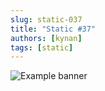 ```yaml
---
slug: static-037
title: "Static #37"
authors: [kynan]
tags: [static]
---
```


![Example banner](/img/stories/static/037.PNG)

